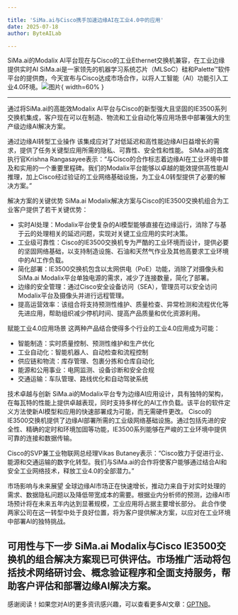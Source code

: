 ```yaml
---

title: 'SiMa.ai与Cisco携手加速边缘AI在工业4.0中的应用'
date: 2025-07-18
author: ByteAILab

---
```


SiMa.ai的Modalix AI平台现在与Cisco的工业Ethernet交换机兼容，在工业边缘提供实时AI
SiMa.ai是一家领先的机器学习系统芯片（MLSoC）硅和Palette™软件平台的提供商，今天宣布与Cisco达成市场合作，以将人工智能（AI）功能引入工业4.0环境。![图片](https://ai-techpark.com/wp-content/uploads/SiMa.ai-to-A.jpg){ width=60% }

---
通过将SiMa.ai的高能效Modalix AI平台与Cisco的新型强大且坚固的IE3500系列交换机集成，客户现在可以在制造、物流和工业自动化等应用场景中部署强大的生产级边缘AI解决方案。

通过边缘AI转型工业操作
该集成应对了对低延迟和高性能边缘AI日益增长的需求，提供了任务关键型应用所需的隐私、可靠性、安全性和性能。
SiMa.ai的首席执行官Krishna Rangasayee表示：“与Cisco的合作标志着边缘AI在工业环境中普及和实用的一个重要里程碑。我们的Modalix平台能够以卓越的能效提供高性能AI推理，加上Cisco经过验证的工业网络基础设施，为工业4.0转型提供了必要的解决方案。”

解决方案的关键优势
SiMa.ai Modalix解决方案与Cisco的IE3500交换机组合为工业客户提供了若干关键优势：
- 实时AI处理：Modalix平台使复杂的AI模型能够直接在边缘运行，消除了与基于云的处理相关的延迟问题，实现对关键工业应用的实时决策。
- 工业级可靠性：Cisco的IE3500交换机专为严酷的工业环境而设计，提供必要的坚固网络基础，以支持制造设施、石油和天然气作业及其他高要求工业环境中的AI工作负载。
- 简化部署：IE3500交换机包含以太网供电（PoE）功能，消除了对摄像头和SiMa.ai Modalix平台单独电源的需求，减少了连接数量，简化了部署。
- 边缘的安全管理：通过Cisco安全设备访问（SEA），管理员可以安全访问Modalix平台及摄像头并进行远程管理。
- 提高运营效率：该组合将支持预测性维护、质量检查、异常检测和流程优化等先进应用，帮助组织减少停机时间、提高产品质量和优化资源利用。

赋能工业4.0应用场景
这两种产品结合使得多个行业的工业4.0应用成为可能：
- 智能制造：实时质量控制、预测性维护和生产优化
- 工业自动化：智能机器人、自动检查和流程控制
- 供应链和物流：库存管理、包裹分拣和仓库自动化
- 能源和公用事业：电网监测、设备诊断和安全合规
- 交通运输：车队管理、路线优化和自动驾驶系统

技术卓越与创新
SiMa.ai的Modalix平台专为边缘AI应用设计，具有独特的架构，在每瓦特的性能上提供卓越表现，同时支持多样化的AI工作负载。该平台的软件定义方法使新AI模型和应用的快速部署成为可能，而无需硬件更改。
Cisco的IE3500交换机提供了边缘AI部署所需的工业级网络基础设施。通过包括先进的安全性、精确的定时和环境加固等功能，IE3500系列能够在严峻的工业环境中提供可靠的连接和数据传输。

Cisco的SVP兼工业物联网总经理Vikas Butaney表示：“Cisco致力于促进行业、能源和交通运输的数字化转型。我们与SiMa.ai的合作将使客户能够通过结合AI和安全工业网络技术，释放工业4.0的全部潜力。”

市场影响与未来展望
全球边缘AI市场正在快速增长，推动力来自于对实时处理的需求、数据隐私问题以及降低带宽成本的需要。根据业内分析师的预测，边缘AI市场预计将在未来五年内达到显著规模，工业应用将占据主要增长部分。
此合作使两家公司在这一转型中处于良好位置，将为客户提供解决方案，以应对在工业环境中部署AI的独特挑战。

可用性与下一步
SiMa.ai Modalix与Cisco IE3500交换机的组合解决方案现已可供评估。市场推广活动将包括技术网络研讨会、概念验证程序和全面支持服务，帮助客户评估和部署边缘AI解决方案。
---
感谢阅读！如果您对AI的更多资讯感兴趣，可以查看更多AI文章：[GPTNB](https://gptnb.com)。